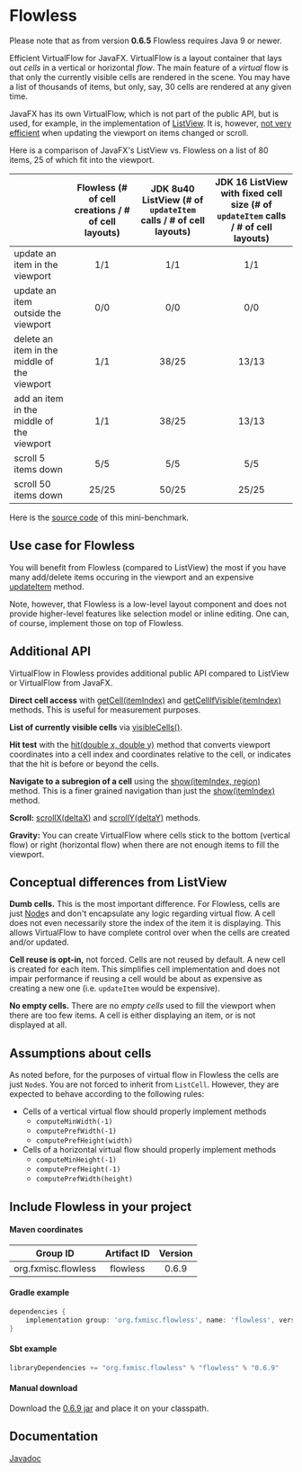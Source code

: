 Flowless
========

Please note that as from version **0.6.5** Flowless requires Java 9 or newer.

Efficient VirtualFlow for JavaFX. VirtualFlow is a layout container that lays out _cells_ in a vertical or horizontal _flow_. The main feature of a _virtual_ flow is that only the currently visible cells are rendered in the scene. You may have a list of thousands of items, but only, say, 30 cells are rendered at any given time.

JavaFX has its own VirtualFlow, which is not part of the public API, but is used, for example, in the implementation of [ListView](https://api.javafx.dev/javafx.controls/javafx/scene/control/ListView.html). It is, however, [not very efficient](https://bugs.openjdk.java.net/browse/JDK-8091726) when updating the viewport on items changed or scroll.

Here is a comparison of JavaFX's ListView vs. Flowless on a list of 80 items, 25 of which fit into the viewport.

|                                              | Flowless (# of cell creations / # of cell layouts) | JDK 8u40 ListView (# of `updateItem` calls / # of cell layouts) | JDK 16 ListView with fixed cell size (# of `updateItem` calls / # of cell layouts) |
|----------------------------------------------|:-----:|:-----:|:-----:|
| update an item in the viewport               |   1/1 | 1/1   | 1/1   |
| update an item outside the viewport          |   0/0 | 0/0   | 0/0   |
| delete an item in the middle of the viewport |   1/1 | 38/25 | 13/13 |
| add an item in the middle of the viewport    |   1/1 | 38/25 | 13/13 |
| scroll 5 items down                          |   5/5 | 5/5   | 5/5   |
| scroll 50 items down                         | 25/25 | 50/25 | 25/25 |


Here is the [source code](https://gist.github.com/Jugen/2d392fd72ebec9db3c5d2aca1f8f5eb5) of this mini-benchmark.

Use case for Flowless
---------------------

You will benefit from Flowless (compared to ListView) the most if you have many add/delete items occuring in the viewport and an expensive [updateItem](https://api.javafx.dev/javafx.controls/javafx/scene/control/Cell.html#updateItem(T,boolean)) method.

Note, however, that Flowless is a low-level layout component and does not provide higher-level features like selection model or inline editing. One can, of course, implement those on top of Flowless.

Additional API
--------------

VirtualFlow in Flowless provides additional public API compared to ListView or VirtualFlow from JavaFX.

**Direct cell access** with [getCell(itemIndex)](http://www.fxmisc.org/flowless/javadoc/org/fxmisc/flowless/VirtualFlow.html#getCell-int-) and [getCellIfVisible(itemIndex)](http://www.fxmisc.org/flowless/javadoc/org/fxmisc/flowless/VirtualFlow.html#getCellIfVisible-int-) methods. This is useful for measurement purposes.

**List of currently visible cells** via [visibleCells()](http://www.fxmisc.org/flowless/javadoc/org/fxmisc/flowless/VirtualFlow.html#visibleCells--).

**Hit test** with the [hit(double x, double y)](http://www.fxmisc.org/flowless/javadoc/org/fxmisc/flowless/VirtualFlow.html#hit-double-double-) method that converts viewport coordinates into a cell index and coordinates relative to the cell, or indicates that the hit is before or beyond the cells.

**Navigate to a subregion of a cell** using the [show(itemIndex, region)](http://www.fxmisc.org/flowless/javadoc/org/fxmisc/flowless/VirtualFlow.html#show-int-javafx.geometry.Bounds-) method. This is a finer grained navigation than just the [show(itemIndex)](http://www.fxmisc.org/flowless/javadoc/org/fxmisc/flowless/VirtualFlow.html#show-int-) method.

**Scroll:** [scrollX(deltaX)](http://www.fxmisc.org/flowless/javadoc/org/fxmisc/flowless/VirtualFlow.html#scrollX-double-) and [scrollY(deltaY)](http://www.fxmisc.org/flowless/javadoc/org/fxmisc/flowless/VirtualFlow.html#scrollY-double-) methods.

**Gravity:** You can create VirtualFlow where cells stick to the bottom (vertical flow) or right (horizontal flow) when there are not enough items to fill the viewport.

Conceptual differences from ListView
------------------------------------

**Dumb cells.** This is the most important difference. For Flowless, cells are just [Node](https://api.javafx.dev/javafx.graphics/javafx/scene/Node.html)s and don't encapsulate any logic regarding virtual flow. A cell does not even necessarily store the index of the item it is displaying. This allows VirtualFlow to have complete control over when the cells are created and/or updated.

**Cell reuse is opt-in,** not forced. Cells are not reused by default. A new cell is created for each item. This simplifies cell implementation and does not impair performance if reusing a cell would be about as expensive as creating a new one (i.e. `updateItem` would be expensive).

**No empty cells.** There are no _empty cells_ used to fill the viewport when there are too few items. A cell is either displaying an item, or is not displayed at all.

Assumptions about cells
-----------------------

As noted before, for the purposes of virtual flow in Flowless the cells are just `Node`s. You are not forced to inherit from `ListCell`. However, they are expected to behave according to the following rules:

* Cells of a vertical virtual flow should properly implement methods
  * `computeMinWidth(-1)`
  * `computePrefWidth(-1)`
  * `computePrefHeight(width)`
* Cells of a horizontal virtual flow should properly implement methods
  * `computeMinHeight(-1)`
  * `computePrefHeight(-1)`
  * `computePrefWidth(height)`

Include Flowless in your project
--------------------------------

#### Maven coordinates

| Group ID            | Artifact ID | Version |
| :---------:         | :---------: | :-----: |
| org.fxmisc.flowless | flowless    | 0.6.9   |

#### Gradle example

```groovy
dependencies {
    implementation group: 'org.fxmisc.flowless', name: 'flowless', version: '0.6.9'
}
```

#### Sbt example

```scala
libraryDependencies += "org.fxmisc.flowless" % "flowless" % "0.6.9"
```

#### Manual download

Download the [0.6.9 jar](https://github.com/FXMisc/Flowless/releases/tag/v0.6.9) and place it on your classpath.

Documentation
-------------

[Javadoc](http://fxmisc.github.io/flowless/javadoc/0.6.2/org/fxmisc/flowless/package-summary.html)
